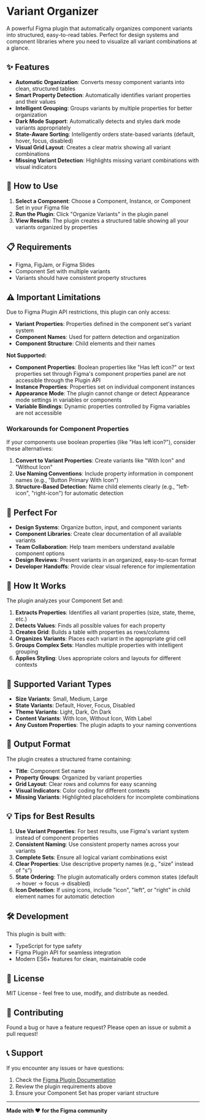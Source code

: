 # Variant Organizer

A powerful Figma plugin that automatically organizes component variants into structured, easy-to-read tables. Perfect for design systems and component libraries where you need to visualize all variant combinations at a glance.

## ✨ Features

- **Automatic Organization**: Converts messy component variants into clean, structured tables
- **Smart Property Detection**: Automatically identifies variant properties and their values
- **Intelligent Grouping**: Groups variants by multiple properties for better organization
- **Dark Mode Support**: Automatically detects and styles dark mode variants appropriately
- **State-Aware Sorting**: Intelligently orders state-based variants (default, hover, focus, disabled)
- **Visual Grid Layout**: Creates a clear matrix showing all variant combinations
- **Missing Variant Detection**: Highlights missing variant combinations with visual indicators

## 🚀 How to Use

1. **Select a Component**: Choose a Component, Instance, or Component Set in your Figma file
2. **Run the Plugin**: Click "Organize Variants" in the plugin panel
3. **View Results**: The plugin creates a structured table showing all your variants organized by properties

## 📋 Requirements

- Figma, FigJam, or Figma Slides
- Component Set with multiple variants
- Variants should have consistent property structures

## ⚠️ Important Limitations

Due to Figma Plugin API restrictions, this plugin can only access:
- **Variant Properties**: Properties defined in the component set's variant system
- **Component Names**: Used for pattern detection and organization
- **Component Structure**: Child elements and their names

**Not Supported:**
- **Component Properties**: Boolean properties like "Has left icon?" or text properties set through Figma's component properties panel are not accessible through the Plugin API
- **Instance Properties**: Properties set on individual component instances
- **Appearance Mode**: The plugin cannot change or detect Appearance mode settings in variables or components
- **Variable Bindings**: Dynamic properties controlled by Figma variables are not accessible

### Workarounds for Component Properties

If your components use boolean properties (like "Has left icon?"), consider these alternatives:
1. **Convert to Variant Properties**: Create variants like "With Icon" and "Without Icon"
2. **Use Naming Conventions**: Include property information in component names (e.g., "Button Primary With Icon")
3. **Structure-Based Detection**: Name child elements clearly (e.g., "left-icon", "right-icon") for automatic detection

## 🎯 Perfect For

- **Design Systems**: Organize button, input, and component variants
- **Component Libraries**: Create clear documentation of all available variants
- **Team Collaboration**: Help team members understand available component options
- **Design Reviews**: Present variants in an organized, easy-to-scan format
- **Developer Handoffs**: Provide clear visual reference for implementation

## 🔧 How It Works

The plugin analyzes your Component Set and:

1. **Extracts Properties**: Identifies all variant properties (size, state, theme, etc.)
2. **Detects Values**: Finds all possible values for each property
3. **Creates Grid**: Builds a table with properties as rows/columns
4. **Organizes Variants**: Places each variant in the appropriate grid cell
5. **Groups Complex Sets**: Handles multiple properties with intelligent grouping
6. **Applies Styling**: Uses appropriate colors and layouts for different contexts

## 📱 Supported Variant Types

- **Size Variants**: Small, Medium, Large
- **State Variants**: Default, Hover, Focus, Disabled
- **Theme Variants**: Light, Dark, On Dark
- **Content Variants**: With Icon, Without Icon, With Label
- **Any Custom Properties**: The plugin adapts to your naming conventions

## 🎨 Output Format

The plugin creates a structured frame containing:
- **Title**: Component Set name
- **Property Groups**: Organized by variant properties
- **Grid Layout**: Clear rows and columns for easy scanning
- **Visual Indicators**: Color coding for different contexts
- **Missing Variants**: Highlighted placeholders for incomplete combinations

## 💡 Tips for Best Results

1. **Use Variant Properties**: For best results, use Figma's variant system instead of component properties
2. **Consistent Naming**: Use consistent property names across your variants
3. **Complete Sets**: Ensure all logical variant combinations exist
4. **Clear Properties**: Use descriptive property names (e.g., "size" instead of "s")
5. **State Ordering**: The plugin automatically orders common states (default → hover → focus → disabled)
6. **Icon Detection**: If using icons, include "icon", "left", or "right" in child element names for automatic detection

## 🛠️ Development

This plugin is built with:
- TypeScript for type safety
- Figma Plugin API for seamless integration
- Modern ES6+ features for clean, maintainable code

## 📄 License

MIT License - feel free to use, modify, and distribute as needed.

## 🤝 Contributing

Found a bug or have a feature request? Please open an issue or submit a pull request!

## 📞 Support

If you encounter any issues or have questions:
1. Check the [Figma Plugin Documentation](https://www.figma.com/plugin-docs/)
2. Review the plugin requirements above
3. Ensure your Component Set has proper variant structure

---

**Made with ❤️ for the Figma community**
